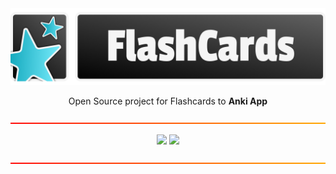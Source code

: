 <div align="center">
    <img src="assets/img/FlashCardsBanner.png" width="512">
    <p>Open Source project for Flashcards to <b>Anki App</b></p>
</div>

![](https://github.com/Harlocks/keypirinha/blob/main/assets/images/warnLine.png?raw=true)

<div align="center">
    <img src="https://img.shields.io/badge/HTML5-E34F26?style=for-the-badge&logo=html5&logoColor=white">
    <img src="https://img.shields.io/badge/CSS3-1572B6?style=for-the-badge&logo=css3&logoColor=white">
</div>

![](https://github.com/Harlocks/keypirinha/blob/main/assets/images/warnLine.png?raw=true)